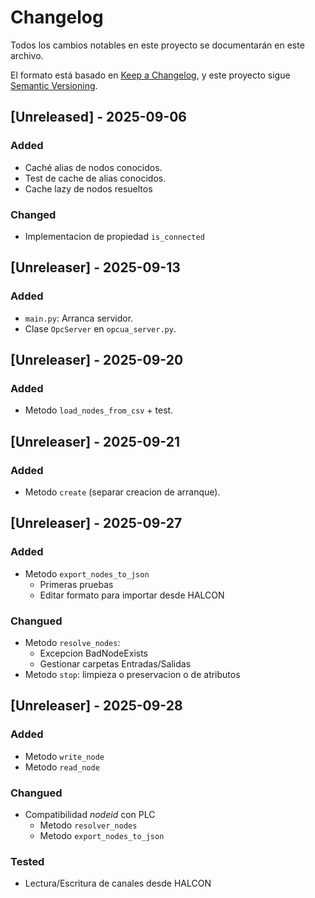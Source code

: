 # Changelog
Todos los cambios notables en este proyecto se documentarán en este archivo.

El formato está basado en [Keep a Changelog](https://keepachangelog.com/es-ES/1.1.0/),
y este proyecto sigue [Semantic Versioning](https://semver.org/spec/v2.0.0.html).

## [Unreleased] - 2025-09-06
### Added
- Caché alias de nodos conocidos.
- Test de cache de alias conocidos.
- Cache lazy de nodos resueltos

### Changed
- Implementacion de propiedad ``is_connected``

## [Unreleaser] - 2025-09-13
### Added
- ``main.py``: Arranca servidor.
- Clase ``OpcServer`` en ``opcua_server.py``.

## [Unreleaser] - 2025-09-20
### Added
- Metodo ``load_nodes_from_csv`` + test.

## [Unreleaser] - 2025-09-21
### Added
- Metodo ``create`` (separar creacion de arranque).

## [Unreleaser] - 2025-09-27
### Added
- Metodo ``export_nodes_to_json``
  - Primeras pruebas
  - Editar formato para importar desde HALCON

### Changued
- Metodo ``resolve_nodes``:
  - Excepcion BadNodeExists
  - Gestionar carpetas Entradas/Salidas
- Metodo ``stop``: limpieza o preservacion o de atributos

## [Unreleaser] - 2025-09-28
### Added
- Metodo ``write_node``
- Metodo ``read_node``
### Changued
- Compatibilidad *nodeid* con PLC
  - Metodo ``resolver_nodes``
  - Metodo ``export_nodes_to_json``

### Tested
- Lectura/Escritura de canales desde HALCON